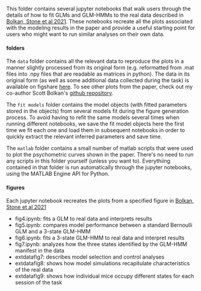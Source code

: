 This folder contains several jupyter notebooks that walk users through the details of how to fit GLMs and GLM-HMMs to the real data described in [Bolkan, Stone et al 2021](https://www.biorxiv.org/content/10.1101/2021.07.23.453573v1). These notebooks recreate all the plots associated with the modeling results in the paper and provide a useful starting point for users who might want to run similar analyses on their own data. 

#### folders
The <code>data</code> folder contains all the relevant data to reproduce the plots in a manner slightly processed from its original form (e.g. reformatted from .mat files into .npy files that are readable as matrices in python). The data in its original form (as well as some additional data collected during the task) is available on figshare [here](https://figshare.com/search?q=10.6084%2Fm9.figshare.17299142). To see other plots from the paper, check out my co-author Scott Bolkan's [github repository](https://github.com/ssbolkan/BolkanStoneEtAl). 

The <code>fit models</code> folder contains the model objects (with fitted parameters stored in the objects) from several models fit during the figure generation process. To avoid having to refit the same models several times when running different notebooks, we save the fit model objects here the first time we fit each one and load them in subsequent notebooks in order to quickly extract the relevant inferred parameters and save time. 

The <code>matlab</code> folder contains a small number of matlab scripts that were used to plot the psychometric curves shown in the paper. There's no need to run any scripts in this folder yourself (unless you want to). Everythiing contained in that folder is run automatically through the jupyter notebooks, using the MATLAB Engine API for Python. 

#### figures
Each jupyter notebook recreates the plots from a specified figure in [Bolkan, Stone et al 2021](https://www.biorxiv.org/content/10.1101/2021.07.23.453573v1)
* fig4.ipynb: fits a GLM to real data and interprets results
* fig5.ipynb: compares model performance between a standard Bernoulli GLM and a 3-state GLM-HMM 
* fig6.ipynb: fits a 3-state GLM-HMM to real data and interpret results
* fig7.ipynb: analyzes how the three states identified by the GLM-HMM manifest in the data
* extdatafig7: describes model selection and control analyses
* extdatafig8: shows how model simulations recapitulate characteristics of the real data
* extdatafig9: shows how individual mice occupy different states for each session of the task